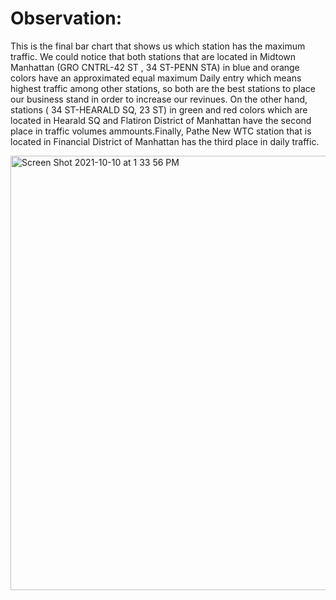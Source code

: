 # Observation:


This is the final bar chart that shows us which station has the maximum traffic. We could notice that both stations that are located in Midtown Manhattan (GRO CNTRL-42 ST , 34 ST-PENN STA) in blue and orange colors have an approximated equal maximum Daily entry which means highest traffic among other stations, so both are the best stations to place our business stand in order to increase our revinues. On the other hand, stations ( 34 ST-HEARALD SQ, 23 ST) in green and red colors which are located in Hearald SQ and Flatiron District of Manhattan have the second place in traffic volumes ammounts.Finally, Pathe New WTC station that is located in Financial District of Manhattan has the third place in daily traffic.



<img width="695" alt="Screen Shot 2021-10-10 at 1 33 56 PM" src="https://user-images.githubusercontent.com/90618007/146272222-6a02cb0c-ca9f-41e7-b6d1-abce724c51f8.png">

